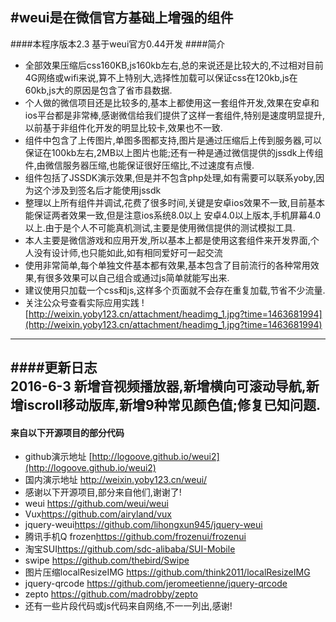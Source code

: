 #weui是在微信官方基础上增强的组件
---
####本程序版本2.3    基于weui官方0.44开发
####简介

- 全部效果压缩后css160KB,js160kb左右,总的来说还是比较大的,不过相对目前4G网络或wifi来说,算不上特别大,选择性加载可以保证css在120kb,js在60kb,js大的原因是包含了省市县数据.
- 个人做的微信项目还是比较多的,基本上都使用这一套组件开发,效果在安卓和ios平台都是非常棒,感谢微信给我们提供了这样一套组件,特别是速度明显提升,以前基于非组件化开发的明显比较卡,效果也不一致.
- 组件中包含了上传图片,单图多图都支持,图片是通过压缩后上传到服务器,可以保证在100kb左右,2MB以上图片也能;还有一种是通过微信提供的jssdk上传组件,由微信服务器压缩,也能保证很好压缩比,不过速度有点慢.
- 组件包括了JSSDK演示效果,但是并不包含php处理,如有需要可以联系yoby,因为这个涉及到签名后才能使用jssdk
- 整理以上所有组件并调试,花费了很多时间,关键是安卓ios效果不一致,目前基本能保证两者效果一致,但是注意ios系统8.0以上 安卓4.0以上版本,手机屏幕4.0以上.由于是个人不可能真机测试,主要是使用微信提供的测试模拟工具.
- 本人主要是微信游戏和应用开发,所以基本上都是使用这套组件来开发界面,个人没有设计师,也只能如此,如有相同爱好可一起交流
- 使用非常简单,每个单独文件基本都有效果,基本包含了目前流行的各种常用效果,有很多效果可以自己组合或通过js简单就能写出来.
- 建议使用只加载一个css和js,这样多个页面就不会存在重复加载,节省不少流量.
- 关注公众号查看实际应用实践
![http://weixin.yoby123.cn/attachment/headimg_1.jpg?time=1463681994](http://weixin.yoby123.cn/attachment/headimg_1.jpg?time=1463681994)
---
####更新日志   
2016-6-3  新增音视频播放器,新增横向可滚动导航,新增iscroll移动版库,新增9种常见颜色值;修复已知问题.
---
#### 来自以下开源项目的部分代码
- github演示地址 [http://logoove.github.io/weui2](http://logoove.github.io/weui2)
- 国内演示地址   <http://weixin.yoby123.cn/weui/>
- 感谢以下开源项目,部分来自他们,谢谢了!
- weui <https://github.com/weui/weui>
- Vux<https://github.com/airyland/vux>
- jquery-weui<https://github.com/lihongxun945/jquery-weui>
- 腾讯手机Q frozen<https://github.com/frozenui/frozenui>
- 淘宝SUI<https://github.com/sdc-alibaba/SUI-Mobile>
- swipe <https://github.com/thebird/Swipe>
- 图片压缩localResizeIMG <https://github.com/think2011/localResizeIMG>
- jquery-qrcode <https://github.com/jeromeetienne/jquery-qrcode>
- zepto <https://github.com/madrobby/zepto>
- 还有一些片段代码或js代码来自网络,不一一列出,感谢!
